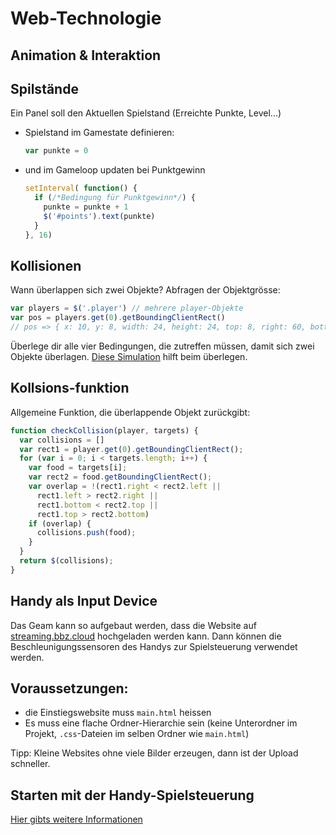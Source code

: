 # Web-Technologie

## Animation & Interaktion



## Spilstände

Ein Panel soll den Aktuellen Spielstand (Erreichte Punkte, Level...)

* Spielstand im Gamestate definieren:
  ```js
  var punkte = 0
  ```
* und im Gameloop updaten bei Punktgewinn
  ```js
  setInterval( function() {
    if (/*Bedingung für Punktgewinn*/) {
      punkte = punkte + 1
      $('#points').text(punkte)
    }
  }, 16)
  ```



## Kollisionen

Wann überlappen sich zwei Objekte? Abfragen der Objektgrösse:
```js
var players = $('.player') // mehrere player-Objekte
var pos = players.get(0).getBoundingClientRect()
// pos => { x: 10, y: 8, width: 24, height: 24, top: 8, right: 60, bottom: 58, left: 10 }
```

Überlege dir alle vier Bedingungen, die zutreffen müssen, damit sich zwei Objekte überlagen. [Diese Simulation](../samples/overlapping.html) hilft beim überlegen.



## Kollsions-funktion

Allgemeine Funktion, die überlappende Objekt zurückgibt:

```js
function checkCollision(player, targets) {
  var collisions = []
  var rect1 = player.get(0).getBoundingClientRect();
  for (var i = 0; i < targets.length; i++) {
    var food = targets[i];
    var rect2 = food.getBoundingClientRect();
    var overlap = !(rect1.right < rect2.left ||
      rect1.left > rect2.right ||
      rect1.bottom < rect2.top ||
      rect1.top > rect2.bottom)
    if (overlap) {
      collisions.push(food);
    }
  }
  return $(collisions);
}
```



## Handy als Input Device

Das Geam kann so aufgebaut werden, dass die Website auf [streaming.bbz.cloud](http://streaming.bbz.cloud) hochgeladen werden kann. Dann können die Beschleunigungssensoren des Handys zur Spielsteuerung verwendet werden.


## Voraussetzungen:

* die Einstiegswebsite muss `main.html` heissen
* Es muss eine flache Ordner-Hierarchie sein (keine Unterordner im Projekt, `.css`-Dateien im selben Ordner wie `main.html`)

Tipp: Kleine Websites ohne viele Bilder erzeugen, dann ist der Upload schneller.



## Starten mit der Handy-Spielsteuerung

[Hier gibts weitere Informationen](exercises/exercise09_fs18.html)
